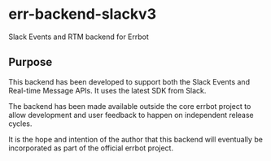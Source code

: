 # err-backend-slackv3
Slack Events and RTM backend for Errbot

## Purpose

This backend has been developed to support both the Slack Events and Real-time Message APIs.  It
uses the latest SDK from Slack.

The backend has been made available outside the core errbot project to allow development and user
feedback to happen on independent release cycles.

It is the hope and intention of the author that this backend will eventually be incorporated as part
of the official errbot project.
